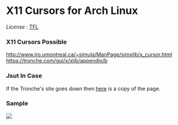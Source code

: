 # X11 Cursors for Arch Linux #

*License* : [TFL](http://github.com/ukoreh/TrueFreeLicense)

### X11 Cursors Possible ###
http://www.iro.umontreal.ca/~simula/ManPage/simxlib/x_cursor.html
https://tronche.com/gui/x/xlib/appendix/b

### Jsut In Case ###
If the Tronche's site goes down then [here](X-Font-Cursors.pdf) is a copy of the page.


### Sample ####
![](https://raw.github.com/ukoreh/ArchLinuxCursors/main/Sample.png)
